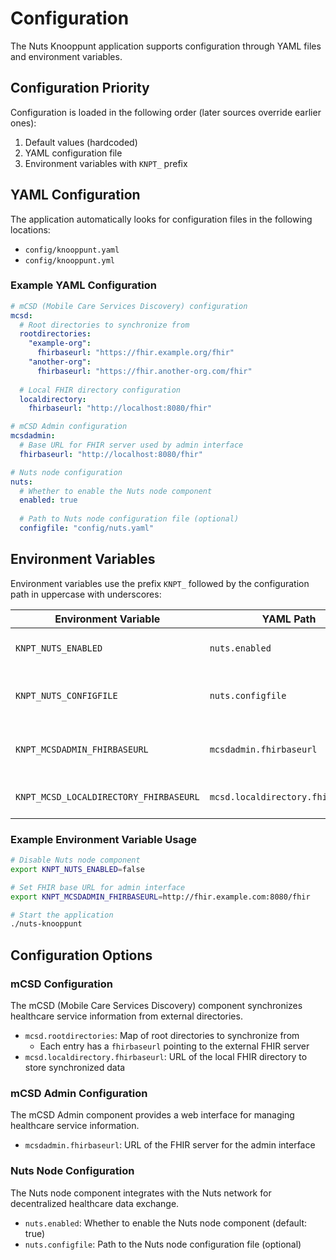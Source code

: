 # Configuration

The Nuts Knooppunt application supports configuration through YAML files and environment variables.

## Configuration Priority

Configuration is loaded in the following order (later sources override earlier ones):

1. Default values (hardcoded)
2. YAML configuration file 
3. Environment variables with `KNPT_` prefix

## YAML Configuration

The application automatically looks for configuration files in the following locations:

- `config/knooppunt.yaml`
- `config/knooppunt.yml`

### Example YAML Configuration

```yaml
# mCSD (Mobile Care Services Discovery) configuration
mcsd:
  # Root directories to synchronize from
  rootdirectories:
    "example-org":
      fhirbaseurl: "https://fhir.example.org/fhir"
    "another-org":
      fhirbaseurl: "https://fhir.another-org.com/fhir"
  
  # Local FHIR directory configuration
  localdirectory:
    fhirbaseurl: "http://localhost:8080/fhir"

# mCSD Admin configuration
mcsdadmin:
  # Base URL for FHIR server used by admin interface
  fhirbaseurl: "http://localhost:8080/fhir"

# Nuts node configuration  
nuts:
  # Whether to enable the Nuts node component
  enabled: true
  
  # Path to Nuts node configuration file (optional)
  configfile: "config/nuts.yaml"
```

## Environment Variables

Environment variables use the prefix `KNPT_` followed by the configuration path in uppercase with underscores:

| Environment Variable                  | YAML Path                         | Description                         |
|---------------------------------------|-----------------------------------|-------------------------------------|
| `KNPT_NUTS_ENABLED`                   | `nuts.enabled`                    | Enable embedded Nuts node           |
| `KNPT_NUTS_CONFIGFILE`                | `nuts.configfile`                 | Path to Nuts node configuration file |
| `KNPT_MCSDADMIN_FHIRBASEURL`          | `mcsdadmin.fhirbaseurl`           | FHIR base URL for admin interface   |
| `KNPT_MCSD_LOCALDIRECTORY_FHIRBASEURL`| `mcsd.localdirectory.fhirbaseurl` | Local FHIR directory URL            |

### Example Environment Variable Usage

```bash
# Disable Nuts node component
export KNPT_NUTS_ENABLED=false

# Set FHIR base URL for admin interface  
export KNPT_MCSDADMIN_FHIRBASEURL=http://fhir.example.com:8080/fhir

# Start the application
./nuts-knooppunt
```

## Configuration Options

### mCSD Configuration

The mCSD (Mobile Care Services Discovery) component synchronizes healthcare service information from external directories.

- `mcsd.rootdirectories`: Map of root directories to synchronize from
  - Each entry has a `fhirbaseurl` pointing to the external FHIR server
- `mcsd.localdirectory.fhirbaseurl`: URL of the local FHIR directory to store synchronized data

### mCSD Admin Configuration

The mCSD Admin component provides a web interface for managing healthcare service information.

- `mcsdadmin.fhirbaseurl`: URL of the FHIR server for the admin interface

### Nuts Node Configuration

The Nuts node component integrates with the Nuts network for decentralized healthcare data exchange.

- `nuts.enabled`: Whether to enable the Nuts node component (default: true)
- `nuts.configfile`: Path to the Nuts node configuration file (optional)